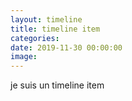 ```yaml
---
layout: timeline
title: timeline item
categories:
date: 2019-11-30 00:00:00
image:
---
```


je suis un timeline item
